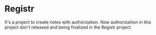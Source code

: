 # Registr
It's a project to create notes with authorization. Now authorizaition in this project don't released and being finalized in the Registr project.
